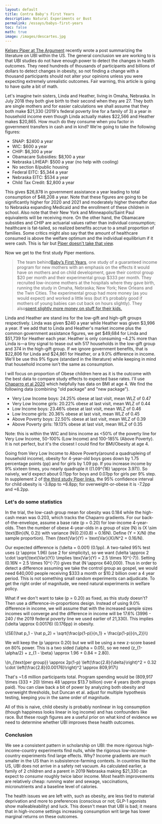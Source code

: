 ```yaml
---
layout: default
title: Contra Baby's First Years
description: Natural Experiments or Bust
permalink: /essays/babys-first-years
toc: false
math: true
image: /images/descartes.jpg
---
```


[Kelsey Piper at The Argument](https://www.theargumentmag.com/p/giving-people-money-helped-less-than) recently wrote a post summarizing the literature on UBI within the US. The general conclusion we are working to is that UBI studies do not have enough power to detect the changes in health outcomes. They need hundreds of thousands of participants and billions of dollars to detect changes in obesity, so not finding a change with a thousand participants should not alter your opinions unless you were expecting extremely unrealistic outcomes.  Fair warning, this article is going to have quite a bit of math.

Let's imagine twin sisters, Linda and Heather, living in Omaha, Nebraska. In July 2018 they both give birth to their second when they are 27. They both are single mothers and for easier calculations we shall assume that they both make $21,330 (2019's federal poverty line for a family of 3) a year in household income even though Linda actually makes $22,566 and Heather makes $20,865. How much do they consume when you factor in government transfers in cash and in kind? We're going to take the following figures:
- SNAP: $2400 a year
- WIC: $600 a year
- CHIP: $6,300 a year
- Obamacare Subsidies: $8,100 a year
- Nebraska LIHEAP: $500 a year (no help with cooling)
- No section 8/public housing
- Federal EITC: $5,344 a year
- Nebraska EITC: $534 a year
- Child Tax Credit: $2,800 a year

This gives $26,878 in government assistance a year leading to total consumption of $48,208 a year. Note that these figures are going to be significantly higher for 2020 and 2021 and moderately higher thereafter due to Nebraska expanding Medicaid and the enrollment of these children in school. Also note that their New York and Minneapolis/Saint Paul equivalents will be receiving more. On the other hand, the Obamacare subsidies and CHIP are actuarial values rather than individual consumption; healthcare is fat-tailed, so realized benefits accrue to a small proportion of families. Some critics might also say that the amount of healthcare consumed is above the welfare optimum and the individual equilibrium if it were cash. This is fair but [Piper doesn't take that view](https://x.com/KelseyTuoc/status/1958601155271094560).

Now we get to the first study Piper mentions. 

> The team behind[Baby’s First Years](https://pmc.ncbi.nlm.nih.gov/articles/PMC8487960/), one study of a guaranteed income program for new mothers with an emphasis on the effects it would have on mothers and on child development, gave their control group $20 per month and their experimental group $333 per month. They recruited low-income mothers at the hospitals where they gave birth, running the study in Omaha, Nebraska; New York; New Orleans and the Twin Cities. The experimental group had more money (as you would expect) and worked a little less (but it’s probably good if mothers of young babies can cut back on hours slightly). They also[spent slightly more money on stuff for their kids.](https://childandfamilypolicy.duke.edu/wp-content/uploads/2024/06/BFY-Monthly-Cash-Gift-Increases-Families-Investments-in-Young-Children.pdf)

Linda and Heather are stand ins for the low-gift and high-gift groups respectively. Linda was given $240 a year while Heather was given $3,996 a year. If we add that to Linda and Heather's market income plus the common government assistance figures, we get $49,684 for Linda and $51,739 for Heather each year. Heather is only consuming ~4.2% more than Linda is—a tiny signal to tease out wih 517 households in the low-gift group and 374 in the high-gift group. If we ignore government benefits, that is $22,806 for Linda and $24,861 for Heather, or a 9.0% difference in income. We'll be use this 9% figure (standard in the literature) while keeping in mind that household income isn't the same as consumption.

I will focus on proportion of Obese children here as it is the outcome with the best data to compare study effects to expected base rates. I'll use [Chaparro et al 2020](https://pmc.ncbi.nlm.nih.gov/articles/PMC10195234/) which helpfully has data on BMI at age 4. We find the following data (combining "old package" and "new package").
- Very Low Income boys: 24.25% obese at last visit, mean WLZ of 0.47
- Very Low Income girls: 20.22% obese at last visit, mean WLZ of 0.44
- Low Income boys: 23.46% obese at last visit, mean WLZ of 0.46
- Low Income girls: 20.36% obese at last visit, mean WLZ of 0.45
- Above Poverty boys: 22.50% obese at last visit, mean WLZ of 0.39
- Above Poverty girls: 19.13% obese at last visit, mean WLZ of 0.35

Note: this is within the WIC and bins income as <50% of the poverty line for Very Low Income, 50-100% (Low Income) and 100-185% (Above Poverty). It is not perfect, but it's the closest I could find for BMI/Obesity at age 4.

Going from Very Low Income to Above Poverty(around a quadrupleing of household income), obesity for 4-year-old boys goes down by 1.75 percentage points (pp) and for girls by 1.09 pp. If you increase income by 9% sixteen times, you nearly quadruple it (\(1.09^{16} \approx 3.97\)). So naively, we'd expect about 0.11pp for boys and 0.07pp for girls per 9% step. In supplement 2 of [the third study Piper links](https://jamanetwork.com/journals/jamapediatrics/fullarticle/2834896), the 95% confidence interval for child obesity is -3.8pp to +6.8pp; for overweight-or-obese it is -7.2pp and +6.2pp.

### Let's do some statistics

In the trial, the low-cash group mean for obesity was 0.184 while the high-cash mean was 0.203, which tracks the Chaparro gradients. For our back-of-the-envelope, assume a base rate \(p = 0.20\) for low-income 4-year-olds. Then the number of obese 4-year-olds in a group of size \(N\) is \(X \sim \text{Bin}(N, 0.2)\) with variance \(N(0.2)(0.8) = 0.16N\). Define \(Y = X/N\) (the sample proportion). Then \(\text{Var}(Y) = \text{Var}(X)/N^2 = 0.16/N\).

Our expected difference is \(\delta = 0.001\) (0.1pp). A two-tailed 95% test uses \(z \approx 1.96\) (use 2 for simplicity), so we want \(\delta \approx 2 \cdot \sqrt{\text{Var}(Y)} \implies \tex{Var}(Y) = 2.5 \times 10^{-7}\). Setting \(0.16N = 2.5 \times 10^{-7}\} gives that \(N \approx 640,000\). Thus in order to detect a difference assuming we take the control group as gospel, we would need 640,000 people receiving $333 a month or $10.2 billion over a 4 year period.  This is not something small random experiments can adjudicate. To get the right order of magnitude, we need natural experiments in welfare policy.

What if we don't want to take \(p = 0.20\) as fixed, as this study doesn't? Then use a difference-in-proportions design. Instead of using 9.0% difference in income, we will assume that with the increased sample sizes incomes will converge and the difference in income will be 17.6% (3996 - 240 / the 2019 federal poverty line we used earlier of 21,330). This implies \(\delta \approx 0.00176\) (0.176pp) in obesity.

\\(SE(\hat p_1 - \hat p_2) = \sqrt{\frac{p(1-p)}{n_1} + \frac{p(1-p)}{n_2}}\\)

We will keep the \(p \approx 0.20\) but we will be using a new z-score based on 80% power. This is a two sided \(\alpha = 0.05\), so we need \(z_{1-\alpha/2} + z_{1 - \beta} \approx 1.96 + 0.84 = 2.80\).

\\(n_{\text{per group}} \approx 2p(1-p) \left(\frac{2.8}{\delta}\right)^2 = 0.32 \cdot \left(\frac{2.8}{0.00176}\right)^2 \approx 809,917\\)

That's ~1.6 million participants total. Program spending would be \(809,917 \times (333 + 20) \times 48 \approx $13.7 billion\) over 4 years (both groups paid). You can claw back a bit of power by analyzing both obesity and overweight thresholds, but Duncan et al. adjust for multiple hypothesis testing, keeping you in the same order of magnitude.

All of this is naive, child obesity is probably nonlinear in log consumption (though happiness looks linear in log income) and has confounders like race. But these rough figures are a useful prior on what kind of evidence we need to determine whether UBI improves these health outcomes.


### Conclusion

We see a consistent pattern in scholarship on UBI: the more rigorous high-income-country experiments find nulls, while the rigorous low-income-country experiments find large effects. Why? Income gradients are much smaller in the US than in subsistence-farming contexts. In countries like the US, UBI does not arrive in a safety net vacuum. As calculated earlier, a family of 2 children and a parent in 2019 Nebraska making $21,330 can expect to *consume* roughly twice labor income. Most health improvements are relatively cheap: running water and sewage, vaccinations, micronutrients and a baseline level of calories. 

The health issues we are left with, such as obesity, are less tied to material deprivation and more to preferences (conscious or not; GLP-1 agonists show malleableability) and luck. This doesn't mean that UBI is bad; it means that in high-income settings increasing consumption writ large has lower marginal returns on these outcomes.
